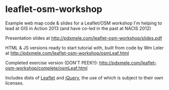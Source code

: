 leaflet-osm-workshop
================

Example web map code & slides for a Leaflet/OSM workshop I'm helping to lead at GIS in Action 2013 (and have co-led in the past at NACIS 2012)

Presentation slides at http://pdxmele.com/leaflet-osm-workshop/slides.pdf

HTML & JS versions ready to start tutorial with, built from code by Wm Leler at http://pdxmele.com/leaflet-osm-workshop/osmLeaf.html

Completed exercise version (DON'T PEEK!!): http://pdxmele.com/leaflet-osm-workshop/complete/osmLeaf.html

Includes dists of [Leaflet](https://github.com/leaflet) and [jQuery](http://jquery.com/), the use of which is subject to their own licenses.
